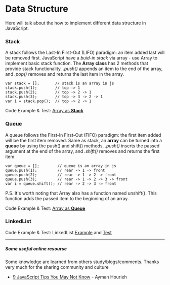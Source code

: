 # Data Structure

Here will talk about the how to implement different data structure in JavaScript.

### Stack
A stack follows the Last-In First-Out (LIFO) paradigm: an item added last will be removed first. JavaScript have a _buid-in stack_ via array - use Array to implement basic stack function. The __Array class__ has 2 methods that provide stack functionality. _.push()_ appends an item to the end of the array, and _.pop()_ removes and returns the last item in the array. 

```
var stack = [];       // stack is an array in js
stack.push(1);        // top -> 1
stack.push(2);        // top -> 2 -> 1
stack.push(3);        // top -> 3 -> 2 -> 1
var i = stack.pop();  // top -> 2 -> 1
```

Code Example & Test: [Array as __Stack__](https://github.com/LennyDuan/LeetCode/blob/master/node/test/util/buidin/array_test.js)

### Queue
A queue follows the First-In First-Out (FIFO) paradigm: the first item added will be the first item removed. Same as stack, an __array__ can be turned into a __queue__ by using the push() and shift() methods. _.push()_ inserts the passed argument at the end of the array, and _.shift()_ removes and returns the first item.

```
var queue = [];        // queue is an array in js
queue.push(1);         // rear -> 1 -> front
queue.push(2);         // rear -> 1 -> 2 -> front
queue.push(3);         // rear -> 1 -> 2 -> 3 -> front
var i = queue.shift(); // rear -> 2 -> 3 -> front
```

P.S. It's worth noting that Array also has a function named unshift(). This function adds the passed item to the beginning of an array. 

Code Example & Test: [Array as __Queue__](https://github.com/LennyDuan/LeetCode/blob/master/node/test/util/buidin/array_test.js)

### LinkedList
Code Example & Test: LinkedList [Example](https://github.com/LennyDuan/LeetCode/blob/master/node/src/util/class/linkedlist.js) and [Test](https://github.com/LennyDuan/LeetCode/blob/master/node/test/util/class/linkedlist_test.js)


---
##### Some useful online resourse
Some knowledge are learned from others study/blogs/comments. Thanks very much for the sharing community and culture
* [9 JavaScript Tips You May Not Know](http://codetunnel.com/9-javascript-tips-you-may-not-know/) - Ayman Hourieh